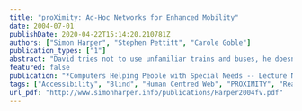```yaml
---
title: "proXimity: Ad-Hoc Networks for Enhanced Mobility"
date: 2004-07-01
publishDate: 2020-04-22T15:14:20.210781Z
authors: ["Simon Harper", "Stephen Pettitt", "Carole Goble"]
publication_types: ["1"]
abstract: "David tries not to use unfamiliar trains and buses, he doesn't travel to places he doesn't know, and he doesn't travel in unusual environments without a companion. David is visually impaired and in such cases he becomes disoriented from a lack of preview, knowledge of the environment, and orientation information and is consequently without the foundations on which to base mobility decisions. While his experiences are not always true for all visually impaired travellers they do represent the majority experience of David's peer user group. proXimity is our attempt to address David's travel problems and is based on our previous work in Hypermedia and Real-World Mobility. By using combined Hypertext and mobility paradigms we move toward a system that will assist David in his travels. The primary goal of proXimity is to augment David's reality by giving hypertext a physical presence in the real world. We analogise the real and virtual, and so aim to provide Nodes (link targets), Links, and Anchors in the real world. Therefore, hypertext information that describes a physical location also has a physical presence and `local' physical artifacts can be augmented by `remote' hypertext and semantic information."
featured: false
publication: "*Computers Helping People with Special Needs -- Lecture Notes in Computer Science vol. 3118*"
tags: ["Accessibility", "Blind", "Human Centred Web", "PROXIMITY", "Real World Mobility", "Visually Impaired"]
url_pdf: "http://www.simonharper.info/publications/Harper2004fv.pdf"
---
```


